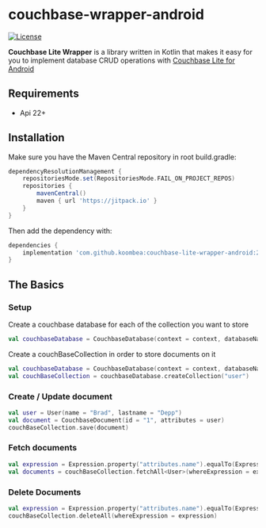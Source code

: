 # couchbase-wrapper-android

[![License](https://img.shields.io/badge/License-Apache%202.0-blue.svg)](https://opensource.org/licenses/Apache-2.0)

**Couchbase Lite Wrapper** is a library written in Kotlin that makes it easy for you to implement database CRUD operations with [Couchbase Lite for Android](https://github.com/couchbase/couchbase-lite-android)

## Requirements
- Api 22+

## Installation

Make sure you have the Maven Central repository in root build.gradle:
```groovy
dependencyResolutionManagement {
	repositoriesMode.set(RepositoriesMode.FAIL_ON_PROJECT_REPOS)
	repositories {
		mavenCentral()
		maven { url 'https://jitpack.io' }
	}
}
```
Then add the dependency with:
```groovy
dependencies {
	implementation 'com.github.koombea:couchbase-lite-wrapper-android:2.0.4'
}
```

## The Basics

### Setup

Create a couchbase database for each of the collection you want to store

```kotlin
val couchbaseDatabase = CouchbaseDatabase(context = context, databaseName = "User")

```

Create a couchBaseCollection in order to store documents on it

```kotlin
val couchbaseDatabase = CouchbaseDatabase(context = context, databaseName = "User")
val couchBaseCollection = couchbaseDatabase.createCollection("user") 
```

### Create / Update document

```kotlin 
val user = User(name = "Brad", lastname = "Depp")
val document = CouchbaseDocument(id = "1", attributes = user)
couchBaseCollection.save(document)

```

### Fetch documents

```kotlin
val expression = Expression.property("attributes.name").equalTo(Expression.string("Brad"))
val documents = couchBaseCollection.fetchAll<User>(whereExpression = expression)

```

### Delete Documents

```kotlin
val expression = Expression.property("attributes.name").equalTo(Expression.string("Brad"))
couchBaseCollection.deleteAll(whereExpression = expression)

```
